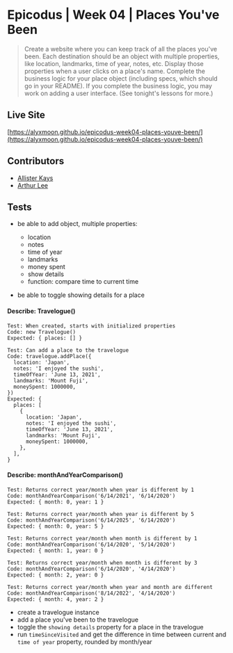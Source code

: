 # Epicodus | Week 04 | Places You've Been

> Create a website where you can keep track of all the places you've been. Each destination should be an object with multiple properties, like location, landmarks, time of year, notes, etc. Display those properties when a user clicks on a place's name. Complete the business logic for your place object (including specs, which should go in your README). If you complete the business logic, you may work on adding a user interface. (See tonight's lessons for more.)

## Live Site
[https://alyxmoon.github.io/epicodus-week04-places-youve-been/](https://alyxmoon.github.io/epicodus-week04-places-youve-been/)

## Contributors
- [Allister Kays](https://github.com/AlyxMoon)
- [Arthur Lee](https://github.com/Gengur123)

## Tests

- be able to add object, multiple properties:
  - location
  - notes
  - time of year
  - landmarks
  - money spent
  - show details
  - function: compare time to current time

- be able to toggle showing details for a place

#### Describe: Travelogue()

```
Test: When created, starts with initialized properties
Code: new Travelogue()
Expected: { places: [] }
```

```
Test: Can add a place to the travelogue
Code: travelogue.addPlace({
  location: 'Japan',
  notes: 'I enjoyed the sushi',
  timeOfYear: 'June 13, 2021',
  landmarks: 'Mount Fuji',
  moneySpent: 1000000,
})
Expected: { 
  places: [
    {
      location: 'Japan',
      notes: 'I enjoyed the sushi',
      timeOfYear: 'June 13, 2021',
      landmarks: 'Mount Fuji',
      moneySpent: 1000000,
    },
  ],
}
```

#### Describe: monthAndYearComparison()

```
Test: Returns correct year/month when year is different by 1
Code: monthAndYearComparison('6/14/2021', '6/14/2020')
Expected: { month: 0, year: 1 }
```

```
Test: Returns correct year/month when year is different by 5
Code: monthAndYearComparison('6/14/2025', '6/14/2020')
Expected: { month: 0, year: 5 }
```

```
Test: Returns correct year/month when month is different by 1
Code: monthAndYearComparison('6/14/2020', '5/14/2020')
Expected: { month: 1, year: 0 }
```

```
Test: Returns correct year/month when month is different by 3
Code: monthAndYearComparison('6/14/2020', '4/14/2020')
Expected: { month: 2, year: 0 }
```

```
Test: Returns correct year/month when year and month are different
Code: monthAndYearComparison('8/14/2022', '4/14/2020')
Expected: { month: 4, year: 2 }
```


- create a travelogue instance
- add a place you've been to the travelogue
- toggle the `showing details` property for a place in the travelogue
- run `timeSinceVisited` and get the difference in time between current and `time of year` property, rounded by month/year